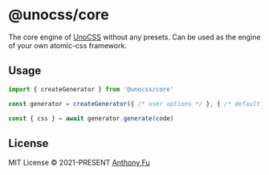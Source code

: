 # @unocss/core

The core engine of [UnoCSS](https://github.com/antfu/unocss) without any presets. Can be used as the engine of your own atomic-css framework.

## Usage

```ts
import { createGenerator } from '@unocss/core'

const generator = createGenerator({ /* user options */ }, { /* default options */ })

const { css } = await generator.generate(code)
```

## License

MIT License © 2021-PRESENT [Anthony Fu](https://github.com/antfu)

